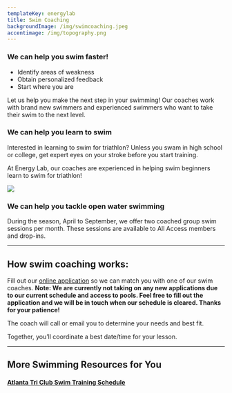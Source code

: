 ```yaml
---
templateKey: energylab
title: Swim Coaching
backgroundImage: /img/swimcoaching.jpeg
accentimage: /img/topography.png
---
```

### We can help you swim faster!

* Identify areas of weakness
* Obtain personalized feedback
* Start where you are

Let us help you make the next step in your swimming! Our coaches work with brand new swimmers and experienced swimmers who want to take their swim to the next level.

### We can help you learn to swim

Interested in learning to swim for triathlon? Unless you swam in high school or college, get expert eyes on your stroke before you start training.

At Energy Lab, our coaches are experienced in helping swim beginners learn to swim for triathlon!

![](https://energylabatl.com/2017/wp-content/uploads/2017/05/18556977_10154766414597746_971767310805515168_n.jpg)

### We can help you tackle open water swimming

During the season, April to September, we offer two coached group swim sessions per month. These sessions are available to All Access members and drop-ins.

- - -

## How swim coaching works:

Fill out our [online application](https://goo.gl/forms/NrTJmnJyUMrmSgJq1) so we can match you with one of our swim coaches. **Note: We are currently not taking on any new applications due to our current schedule and access to pools. Feel free to fill out the application and we will be in touch when our schedule is cleared. Thanks for your patience!** 

The coach will call or email you to determine your needs and best fit.

Together, you’ll coordinate a best date/time for your lesson.

- - -

## More Swimming Resources for You

#### [Atlanta Tri Club Swim Training Schedule](https://clients.mindbodyonline.com/classic/ws?studioid=30262&stype=-7&sView=week&sLoc=0)